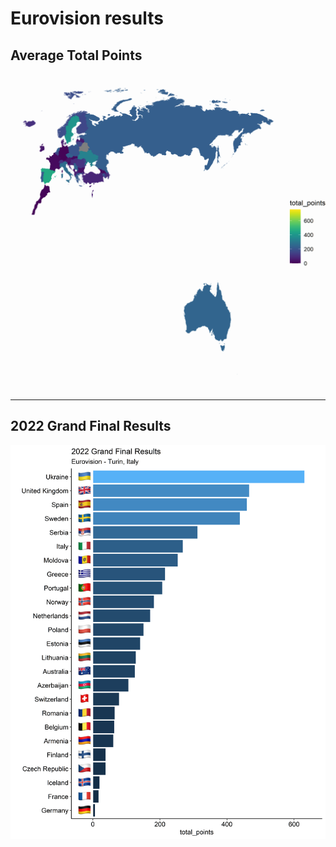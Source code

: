 # Eurovision results


## Average Total Points

![map](viz/map_votes.png)

---

## 2022 Grand Final Results

![results_2022](viz/bar_plot_2022_final.png)